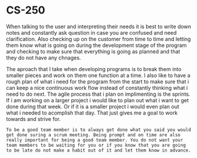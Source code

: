 # CS-250

  When talking to the user and interpreting their needs it is best to write down notes and constantly ask question in case you are confused and need clarification. Also checking up on the customer from time to time and letting them know what is going on during the development stage of the program and checking to make sure that everything is going as planned and that they do not have any chnages. 
  
  The aproach that I take when developing programs is to break them into smaller pieces and work on them one function at a time. I also like to have a rough plan of what i need for the program from the start to make sure that i can keep a nice continuous work flow instead of constantly thinking what i need to do next. The agile process that i plan on implimenting is the sprints. If i am working on a larger project i would like to plan out what i want to get done during that week. Or if it is a smaller project i would even plan out what i needed to acomplish that day. That just gives me a goal to work towards and strive for.

    To be a good team member is to always get done what you said you would get done suring a scrum meeting. Being prompt and on time are also really important for being a good team member. You do not want your team members to be waiting for you or if you know that you are going to be late do not make a habit out of it and let them know in advance.
